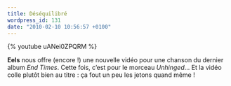 ```yaml
---
title: Déséquilibré
wordpress_id: 131
date: "2010-02-10 10:56:57 +0100"
---
```


{% youtube uANei0ZPQRM %}

**Eels** nous offre (encore !) une nouvelle vidéo pour une chanson du dernier
album _End Times_. Cette fois, c’est pour le morceau _Unhinged_… Et la vidéo
colle plutôt bien au titre : ça fout un peu les jetons quand même !
